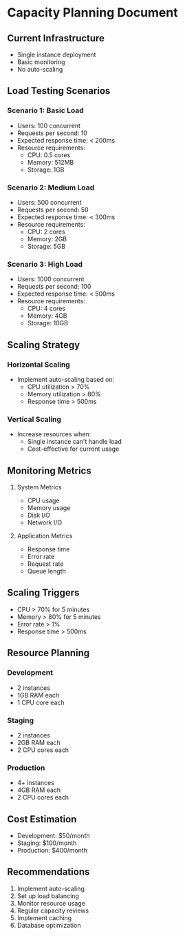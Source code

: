 # Capacity Planning Document

## Current Infrastructure
- Single instance deployment
- Basic monitoring
- No auto-scaling

## Load Testing Scenarios

### Scenario 1: Basic Load
- Users: 100 concurrent
- Requests per second: 10
- Expected response time: < 200ms
- Resource requirements:
  - CPU: 0.5 cores
  - Memory: 512MB
  - Storage: 1GB

### Scenario 2: Medium Load
- Users: 500 concurrent
- Requests per second: 50
- Expected response time: < 300ms
- Resource requirements:
  - CPU: 2 cores
  - Memory: 2GB
  - Storage: 5GB

### Scenario 3: High Load
- Users: 1000 concurrent
- Requests per second: 100
- Expected response time: < 500ms
- Resource requirements:
  - CPU: 4 cores
  - Memory: 4GB
  - Storage: 10GB

## Scaling Strategy

### Horizontal Scaling
- Implement auto-scaling based on:
  - CPU utilization > 70%
  - Memory utilization > 80%
  - Response time > 500ms

### Vertical Scaling
- Increase resources when:
  - Single instance can't handle load
  - Cost-effective for current usage

## Monitoring Metrics
1. System Metrics
   - CPU usage
   - Memory usage
   - Disk I/O
   - Network I/O

2. Application Metrics
   - Response time
   - Error rate
   - Request rate
   - Queue length

## Scaling Triggers
- CPU > 70% for 5 minutes
- Memory > 80% for 5 minutes
- Error rate > 1%
- Response time > 500ms

## Resource Planning
### Development
- 2 instances
- 1GB RAM each
- 1 CPU core each

### Staging
- 2 instances
- 2GB RAM each
- 2 CPU cores each

### Production
- 4+ instances
- 4GB RAM each
- 2 CPU cores each

## Cost Estimation
- Development: $50/month
- Staging: $100/month
- Production: $400/month

## Recommendations
1. Implement auto-scaling
2. Set up load balancing
3. Monitor resource usage
4. Regular capacity reviews
5. Implement caching
6. Database optimization 